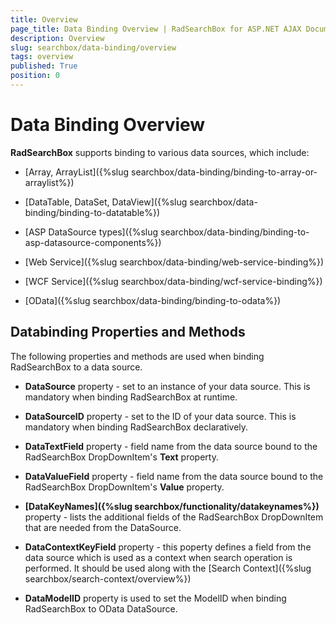 ```yaml
---
title: Overview
page_title: Data Binding Overview | RadSearchBox for ASP.NET AJAX Documentation
description: Overview
slug: searchbox/data-binding/overview
tags: overview
published: True
position: 0
---
```


# Data Binding Overview



**RadSearchBox** supports binding to various data sources, which include:

* [Array, ArrayList]({%slug searchbox/data-binding/binding-to-array-or-arraylist%})

* [DataTable, DataSet, DataView]({%slug searchbox/data-binding/binding-to-datatable%})

* [ASP DataSource types]({%slug searchbox/data-binding/binding-to-asp-datasource-components%})

* [Web Service]({%slug searchbox/data-binding/web-service-binding%})

* [WCF Service]({%slug searchbox/data-binding/wcf-service-binding%})

* [OData]({%slug searchbox/data-binding/binding-to-odata%})

## Databinding Properties and Methods

The following properties and methods are used when binding RadSearchBox to a data source.

* **DataSource** property - set to an instance of your data source. This is mandatory when binding RadSearchBox at runtime.

* **DataSourceID** property - set to the ID of your data source. This is mandatory when binding RadSearchBox declaratively.

* **DataTextField** property - field name from the data source bound to the RadSearchBox DropDownItem's **Text** property.

* **DataValueField** property - field name from the data source bound to the RadSearchBox DropDownItem's **Value** property.

* **[DataKeyNames]({%slug searchbox/functionality/datakeynames%})** property - lists the additional fields of the RadSearchBox DropDownItem that are needed from the DataSource.

* **DataContextKeyField** property - this poperty defines a field from the data source which is used as a context when search operation is performed. It should be used along with the [Search Context]({%slug searchbox/search-context/overview%})

* **DataModelID** property is used to set the ModelID when binding RadSearchBox to OData DataSource.
